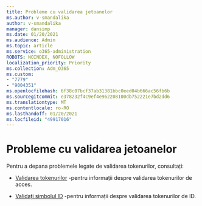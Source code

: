 ```yaml
---
title: Probleme cu validarea jetoanelor
ms.author: v-smandalika
author: v-smandalika
manager: dansimp
ms.date: 01/20/2021
ms.audience: Admin
ms.topic: article
ms.service: o365-administration
ROBOTS: NOINDEX, NOFOLLOW
localization_priority: Priority
ms.collection: Adm_O365
ms.custom:
- "7779"
- "9004351"
ms.openlocfilehash: 6f38c07bcf37ab31381bbc0eed04b666ac56fb6b
ms.sourcegitcommit: e378232f4c9ef4e962208100db752221e7bd2dd6
ms.translationtype: MT
ms.contentlocale: ro-RO
ms.lasthandoff: 01/20/2021
ms.locfileid: "49917016"
---
```

# <a name="issues-with-validating-tokens"></a>Probleme cu validarea jetoanelor

Pentru a depana problemele legate de validarea tokenurilor, consultați:

- [Validarea tokenurilor](https://docs.microsoft.com/azure/active-directory/develop/access-tokens#validating-tokens) -pentru informații despre validarea tokenurilor de acces.

- [Validați simbolul ID](https://docs.microsoft.com/azure/active-directory/develop/v2-protocols-oidc#validate-the-id-token) -pentru informații despre validarea tokenurilor de ID.
